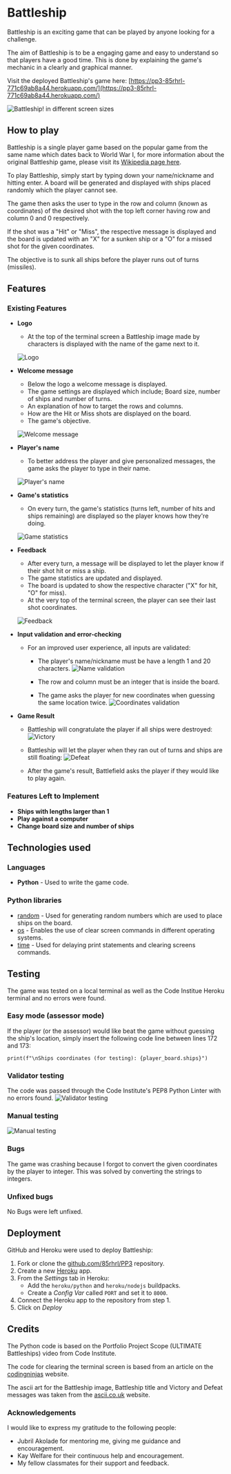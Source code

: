 # Battleship
Battleship is an exciting game that can be played by anyone looking for a challenge.

The aim of Battleship is to be a engaging game and easy to understand so that players have a good time.
This is done by explaining the game's mechanic in a clearly and graphical manner.

Visit the deployed Battleship's game here: [https://pp3-85rhrl-771c69ab8a44.herokuapp.com/](https://pp3-85rhrl-771c69ab8a44.herokuapp.com/)

![Battleship! in different screen sizes](docs/images/amiresponsive.png)

## How to play
Battleship is a single player game based on the popular game from the same name which dates back to World War I, for more information about the original Battleship game, please visit its [Wikipedia page here](https://en.wikipedia.org/wiki/Battleship_(game)).

To play Battleship, simply start by typing down your name/nickname and hitting enter. A board will be generated and displayed with ships placed randomly which the player cannot see.

The game then asks the user to type in the row and column (known as coordinates) of the desired shot with the top left corner having row and column 0 and 0 respectively.

If the shot was a "Hit" or "Miss", the respective message is displayed and the board is updated with an "X" for a sunken ship or a "O" for a missed shot for the given coordinates. 

The objective is to sunk all ships before the player runs out of turns (missiles).

## Features

### Existing Features

- __Logo__
    - At the top of the terminal screen a Battleship image made by characters is displayed with the name of the game next to it.

    ![Logo](docs/images/01-logo.png)

- __Welcome message__
    - Below the logo a welcome message is displayed.
    - The game settings are displayed which include; Board size, number of ships and number of turns.
    - An explanation of how to target the rows and columns.
    - How are the Hit or Miss shots are displayed on the board.
    - The game's objective.

    ![Welcome message](docs/images/02-welcome.png)

- __Player's name__
    - To better address the player and give personalized messages, the game asks the player to type in their name.

    ![Player's name](docs/images/03-playername.png)

- __Game's statistics__
    - On every turn, the game's statistics (turns left, number of hits and ships remaining) are displayed so the player knows how they're doing.

    ![Game statistics](docs/images/04-gamestats.png)

- __Feedback__
    - After every turn, a message will be displayed to let the player know if their shot hit or miss a ship.
    - The game statistics are updated and displayed.
    - The board is updated to show the respective character ("X" for hit, "O" for miss).
    - At the very top of the terminal screen, the player can see their last shot coordinates.

    ![Feedback](docs/images/05-hit-board-update.png)

- __Input validation and error-checking__
    - For an improved user experience, all inputs are validated:
        - The player's name/nickname must be have a length 1 and 20 characters.
        ![Name validation](docs/images/06-name-validation.png)
        
        - The row and column must be an integer that is inside the board.
        - The game asks the player for new coordinates when guessing the same location twice.
        ![Coordinates validation](docs/images/07-coord-validation.png)

- __Game Result__
    - Battleship will congratulate the player if all ships were destroyed:
    ![Victory](docs/images/08-victory.png)

    - Battleship will let the player when they ran out of turns and ships are still floating:
    ![Defeat](docs/images/09-defeat.png)

    - After the game's result, Battlefield asks the player if they would like to play again.

### Features Left to Implement

- __Ships with lengths larger than 1__
- __Play against a computer__
- __Change board size and number of ships__

## Technologies used

### Languages
- __Python__ - Used to write the game code.

### Python libraries
-   [random](https://docs.python.org/3/library/random.html) - Used for generating random numbers which are used to place ships on the board.
-   [os](https://docs.python.org/3/library/os.html) - Enables the use of clear screen commands in different operating systems.
-   [time](https://docs.python.org/3/library/time.html) - Used for delaying print statements and clearing screens commands.

## Testing
The game was tested on a local terminal as well as the Code Institue Heroku terminal and no errors were found.

### Easy mode (assessor mode)
If the player (or the assessor) would like beat the game without guessing the ship's location, simply insert the following code line between lines 172 and 173:

    print(f"\nShips coordinates (for testing): {player_board.ships}")

### Validator testing
The code was passed through the Code Institute's PEP8 Python Linter with no errors found.
![Validator testing](docs/images/11-validatortest.png)

### Manual testing
![Manual testing](docs/images/10-manualtest.png)

### Bugs
The game was crashing because I forgot to convert the given coordinates by the player to integer. This was solved by converting the strings to integers.

### Unfixed bugs
No Bugs were left unfixed.

## Deployment
GitHub and Heroku were used to deploy Battleship:

1. Fork or clone the [github.com/85rhrl/PP3](https://github.com/85rhrl/PP3) repository.
2. Create a new [Heroku](https://www.heroku.com/) app.
3. From the _Settings_ tab in Heroku:
    - Add the `heroku/python` and `heroku/nodejs` buildpacks.
    - Create a _Config Var_ called `PORT` and set it to `8000`.
4. Connect the Heroku app to the repository from step 1.
5. Click on _Deploy_

## Credits
The Python code is based on the Portfolio Project Scope (ULTIMATE Battleships) video from Code Institute.

The code for clearing the terminal screen is based from an article on the [codingninjas](https://www.codingninjas.com/studio/library/how-to-clear-a-screen-in-python) website.

The ascii art for the Battleship image, Battleship title and Victory and Defeat messages was taken from the [ascii.co.uk](https://ascii.co.uk/art/battleship) website.

### Acknowledgements

I would like to express my gratitude to the following people:

- Jubril Akolade for mentoring me, giving me guidance and encouragement.
- Kay Welfare for their continuous help and encouragement.
- My fellow classmates for their support and feedback.